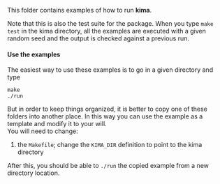 This folder contains examples of how to run **kima**.  

Note that this is also the test suite for the package. 
When you type `make test` in the kima directory, all the examples are executed with a given random seed and the output is checked against a previous run.

#### Use the examples

The easiest way to use these examples is to go in a given directory and type

```
make
./run
```

But in order to keep things organized, it is better to copy one of these folders into another place.
In this way you can use the example as a template and modify it to your will.  
You will need to change:

1. the `Makefile`; change the `KIMA_DIR` definition to point to the kima directory
   
After this, you should be able to `./run` the copied example from a new directory location.

